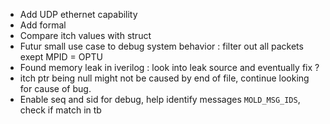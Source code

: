 - Add UDP ethernet capability
- Add formal 
- Compare itch values with struct
- Futur small use case to debug system behavior : filter out all packets exept MPID = OPTU
- Found memory leak in iverilog : look into leak source and eventually fix ?
- itch ptr being null might not be caused by end of file, continue looking for cause of bug.
- Enable seq and sid for debug, help identify messages `MOLD_MSG_IDS`, check if match in tb
